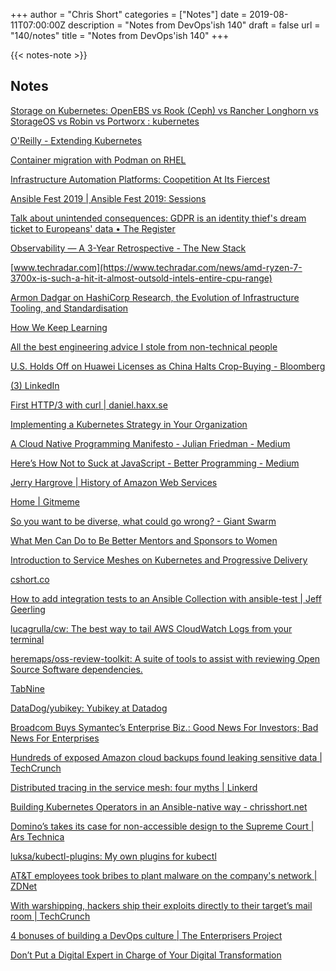 +++
author = "Chris Short"
categories = ["Notes"]
date = 2019-08-11T07:00:00Z
description = "Notes from DevOps'ish 140"
draft = false
url = "140/notes"
title = "Notes from DevOps'ish 140"
+++

{{< notes-note >}}

## Notes

[Storage on Kubernetes: OpenEBS vs Rook (Ceph) vs Rancher Longhorn vs StorageOS vs Robin vs Portworx : kubernetes](https://www.reddit.com/r/kubernetes/comments/cmqd7s/storage_on_kubernetes_openebs_vs_rook_ceph_vs/)

[O'Reilly - Extending Kubernetes](https://get.oreilly.com/ind_extending-kubernetes.html)

[Container migration with Podman on RHEL](https://www.redhat.com/en/blog/container-migration-podman-rhel)

[Infrastructure Automation Platforms: Coopetition At Its Fiercest](https://go.forrester.com/blogs/infrastructure-automation-platforms-wave/)

[Ansible Fest 2019 | Ansible Fest 2019: Sessions](https://agenda.fest.ansible.com/sessions)

[Talk about unintended consequences: GDPR is an identity thief's dream ticket to Europeans' data • The Register](https://www.theregister.co.uk/2019/08/09/gdpr_identity_thief/)

[Observability — A 3-Year Retrospective - The New Stack](https://thenewstack.io/observability-a-3-year-retrospective/)

[www.techradar.com](https://www.techradar.com/news/amd-ryzen-7-3700x-is-such-a-hit-it-almost-outsold-intels-entire-cpu-range)

[Armon Dadgar on HashiCorp Research, the Evolution of Infrastructure Tooling, and Standardisation](https://www.infoq.com/podcasts/infrastructure-tooling-evolution/)

[How We Keep Learning](https://blog.dbsmasher.com/2019/08/08/how-we-keep-learning.html)

[All the best engineering advice I stole from non-technical people](https://medium.com/@bellmar/all-the-best-engineering-advice-i-stole-from-non-technical-people-eb7f90ca2f5f)

[U.S. Holds Off on Huawei Licenses as China Halts Crop-Buying - Bloomberg](https://www.bloomberg.com/news/articles/2019-08-08/u-s-holds-off-on-huawei-licenses-as-china-halts-crop-buying)

[(3) LinkedIn](https://www.linkedin.com/posts/beautiful-code_softwareengineering-cto-podcasts-activity-6564799591055745024-VH67/)

[First HTTP/3 with curl | daniel.haxx.se](https://daniel.haxx.se/blog/2019/08/05/first-http-3-with-curl/)

[Implementing a Kubernetes Strategy in Your Organization](https://www.weave.works/blog/implementing-a-kubernetes-strategy-in-your-organization)

[A Cloud Native Programming Manifesto - Julian Friedman - Medium](https://medium.com/@doctor_julz/a-cloud-native-programming-manifesto-c6e7f24115bd)

[Here’s How Not to Suck at JavaScript - Better Programming - Medium](https://medium.com/better-programming/js-reliable-fdea261012ee)

[Jerry Hargrove | History of Amazon Web Services](https://www.awsgeek.com/pages/AWS-History/)

[Home | Gitmeme](https://gitme.me/)

[So you want to be diverse, what could go wrong? - Giant Swarm](https://blog.giantswarm.io/so-you-want-to-be-diverse-what-could-go-wrong/)

[What Men Can Do to Be Better Mentors and Sponsors to Women](https://hbr.org/2019/08/what-men-can-do-to-be-better-mentors-and-sponsors-to-women)

[Introduction to Service Meshes on Kubernetes and Progressive Delivery](https://www.weave.works/blog/introduction-to-service-meshes-on-kubernetes-and-progressive-delivery)

[cshort.co](https://cshort.co/2YGWQZh)

[How to add integration tests to an Ansible Collection with ansible-test | Jeff Geerling](https://www.jeffgeerling.com/blog/2019/how-add-integration-tests-ansible-collection-ansible-test)

[lucagrulla/cw: The best way to tail AWS CloudWatch Logs from your terminal](https://github.com/lucagrulla/cw)

[heremaps/oss-review-toolkit: A suite of tools to assist with reviewing Open Source Software dependencies.](https://github.com/heremaps/oss-review-toolkit)

[TabNine](https://tabnine.com/)

[DataDog/yubikey: Yubikey at Datadog](https://github.com/DataDog/yubikey)

[Broadcom Buys Symantec’s Enterprise Biz.: Good News For Investors; Bad News For Enterprises](https://go.forrester.com/blogs/broadcom-buys-symantecs-enterprise-biz-good-news-for-investors-bad-news-for-enterprises/)

[Hundreds of exposed Amazon cloud backups found leaking sensitive data | TechCrunch](https://techcrunch.com/2019/08/09/aws-ebs-cloud-backups-leak/)

[Distributed tracing in the service mesh: four myths | Linkerd](https://linkerd.io/2019/08/09/service-mesh-distributed-tracing-myths/)

[Building Kubernetes Operators in an Ansible-native way - chrisshort.net](https://chrisshort.net/cfp/building-kubernetes-operators-with-ansible/)

[Domino’s takes its case for non-accessible design to the Supreme Court | Ars Technica](https://arstechnica.com/tech-policy/2019/08/dominos-takes-its-case-for-non-accessible-design-to-the-supreme-court/)

[luksa/kubectl-plugins: My own plugins for kubectl](https://github.com/luksa/kubectl-plugins)

[AT&T employees took bribes to plant malware on the company's network | ZDNet](https://www.zdnet.com/article/at-t-employees-took-bribes-to-plant-malware-on-the-companys-network/)

[With warshipping, hackers ship their exploits directly to their target’s mail room | TechCrunch](https://techcrunch.com/2019/08/06/warshipping-hackers-ship-exploits-mail-room/)

[4 bonuses of building a DevOps culture | The Enterprisers Project](https://enterprisersproject.com/article/2019/7/devops-culture-4-benefits-of-building)

[Don’t Put a Digital Expert in Charge of Your Digital Transformation](https://hbr.org/2019/08/dont-put-a-digital-expert-in-charge-of-your-digital-transformation)
